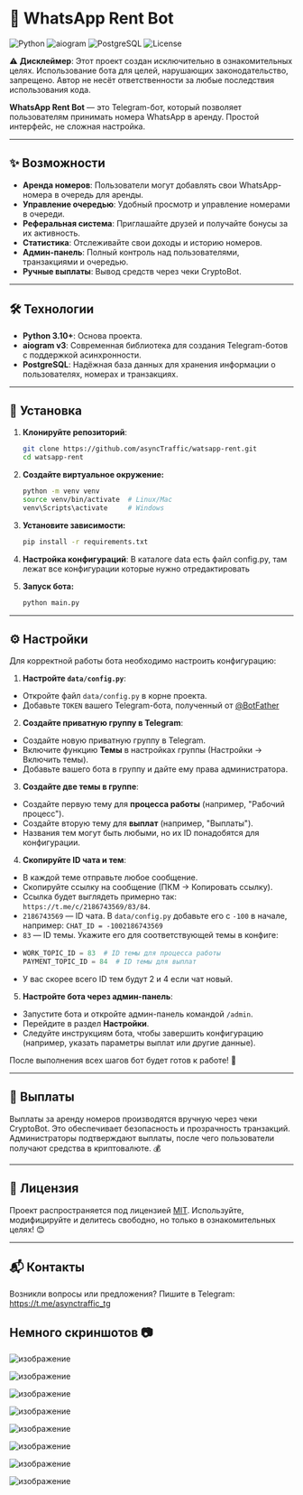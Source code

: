 # 📱 WhatsApp Rent Bot

![Python](https://img.shields.io/badge/python-3.10+-blue.svg)
![aiogram](https://img.shields.io/badge/aiogram-v3-green.svg)
![PostgreSQL](https://img.shields.io/badge/PostgreSQL-15+-blue.svg)
![License](https://img.shields.io/badge/license-MIT-yellow.svg)

⚠️ **Дисклеймер**: Этот проект создан исключительно в ознакомительных целях. Использование бота для целей, нарушающих законодательство, запрещено. Автор не несёт ответственности за любые последствия использования кода.

**WhatsApp Rent Bot** — это Telegram-бот, который позволяет пользователям принимать номера WhatsApp в аренду. Простой интерфейс, не сложная настройка.

---

## ✨ Возможности

- **Аренда номеров**: Пользователи могут добавлять свои WhatsApp-номера в очередь для аренды.
- **Управление очередью**: Удобный просмотр и управление номерами в очереди.
- **Реферальная система**: Приглашайте друзей и получайте бонусы за их активность.
- **Статистика**: Отслеживайте свои доходы и историю номеров.
- **Админ-панель**: Полный контроль над пользователями, транзакциями и очередью.
- **Ручные выплаты**: Вывод средств через чеки CryptoBot.

---

## 🛠 Технологии

- **Python 3.10+**: Основа проекта.
- **aiogram v3**: Современная библиотека для создания Telegram-ботов с поддержкой асинхронности.
- **PostgreSQL**: Надёжная база данных для хранения информации о пользователях, номерах и транзакциях.

---

## 🚀 Установка

1. **Клонируйте репозиторий**:
   ```bash
   git clone https://github.com/asyncTraffic/watsapp-rent.git
   cd watsapp-rent
   ```

2. **Создайте виртуальное окружение:**
   ```bash
   python -m venv venv
   source venv/bin/activate  # Linux/Mac
   venv\Scripts\activate     # Windows
   ```

3. **Установите зависимости:**
   ```bash
   pip install -r requirements.txt
   ```

4. **Настройка конфигураций**:
   В каталоге data есть файл config.py, там лежат все конфигурации которые нужно отредактировать

5. **Запуск бота:**
   ```bash
   python main.py
   ```

---

## ⚙️ Настройки

Для корректной работы бота необходимо настроить конфигурацию:

1. **Настройте `data/config.py`**:
- Откройте файл `data/config.py` в корне проекта.
- Добавьте `TOKEN` вашего Telegram-бота, полученный от [@BotFather](https://t.me/BotFather)

2. **Создайте приватную группу в Telegram**:
- Создайте новую приватную группу в Telegram.
- Включите функцию **Темы** в настройках группы (Настройки → Включить темы).
- Добавьте вашего бота в группу и дайте ему права администратора.

3. **Создайте две темы в группе**:
- Создайте первую тему для **процесса работы** (например, "Рабочий процесс").
- Создайте вторую тему для **выплат** (например, "Выплаты").
- Названия тем могут быть любыми, но их ID понадобятся для конфигурации.

4. **Скопируйте ID чата и тем**:
- В каждой теме отправьте любое сообщение.
- Скопируйте ссылку на сообщение (ПКМ → Копировать ссылку).
- Ссылка будет выглядеть примерно так: `https://t.me/c/2186743569/83/84`.
- `2186743569` — ID чата. В `data/config.py` добавьте его с `-100` в начале, например: ```CHAT_ID = -1002186743569```
- `83` — ID темы. Укажите его для соответствующей темы в конфиге:
- ```python
  WORK_TOPIC_ID = 83  # ID темы для процесса работы
  PAYMENT_TOPIC_ID = 84  # ID темы для выплат
  ```
- У вас скорее всего ID тем будут 2 и 4 если чат новый.

5. **Настройте бота через админ-панель**:
- Запустите бота и откройте админ-панель командой `/admin`.
- Перейдите в раздел **Настройки**.
- Следуйте инструкциям бота, чтобы завершить конфигурацию (например, указать параметры выплат или другие данные).

После выполнения всех шагов бот будет готов к работе! 🔧

---

## 💸 Выплаты
Выплаты за аренду номеров производятся вручную через чеки CryptoBot. Это обеспечивает безопасность и прозрачность транзакций. Администраторы подтверждают выплаты, после чего пользователи получают средства в криптовалюте. 💰

---

## 📜 Лицензия

Проект распространяется под лицензией [MIT](LICENSE). Используйте, модифицируйте и делитесь свободно, но только в ознакомительных целях! 😊

---

## 📬 Контакты

Возникли вопросы или предложения? Пишите в Telegram: https://t.me/asynctraffic_tg

## Немного скриншотов 📷

![изображение](https://github.com/user-attachments/assets/427fcaec-7d3e-4271-94cf-c7b14ef10545)

![изображение](https://github.com/user-attachments/assets/82c041bd-b9b6-49b1-ac50-dcc80b8728cf)

![изображение](https://github.com/user-attachments/assets/16e58acd-f45c-43ca-b649-7f954524f8ff)

![изображение](https://github.com/user-attachments/assets/159a6190-08fe-4369-ac12-5632118903cd)

![изображение](https://github.com/user-attachments/assets/1b732266-165f-43b2-852c-66b410f0a732)

![изображение](https://github.com/user-attachments/assets/901bf44f-b65c-42a5-b07c-7d6da498b12f)

![изображение](https://github.com/user-attachments/assets/6b614678-dabf-4f99-8c2f-31d233890fd6)

![изображение](https://github.com/user-attachments/assets/378dfc2a-fe77-41c7-9bc9-b65885306f83)


